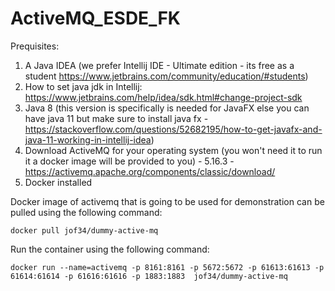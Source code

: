 # ActiveMQ_ESDE_FK

Prequisites:

1. A Java IDEA (we prefer Intellij IDE - Ultimate edition - its free as a student https://www.jetbrains.com/community/education/#students)
2. How to set java jdk in Intellij: https://www.jetbrains.com/help/idea/sdk.html#change-project-sdk
3. Java 8 (this version is specifically is needed for JavaFX else you can have java 11 but make sure to install java fx - https://stackoverflow.com/questions/52682195/how-to-get-javafx-and-java-11-working-in-intellij-idea)
4. Download ActiveMQ for your operating system (you won't need it to run it a docker image will be provided to you) - 5.16.3 - https://activemq.apache.org/components/classic/download/
5. Docker installed


Docker image of activemq that is going to be used for demonstration can be pulled using the following command:
```
docker pull jof34/dummy-active-mq
```
Run the container using the following command:
```
docker run --name=activemq -p 8161:8161 -p 5672:5672 -p 61613:61613 -p 61614:61614 -p 61616:61616 -p 1883:1883  jof34/dummy-active-mq
```
